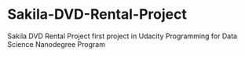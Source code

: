 # Sakila-DVD-Rental-Project
Sakila DVD Rental Project first project in Udacity Programming for Data Science Nanodegree Program
